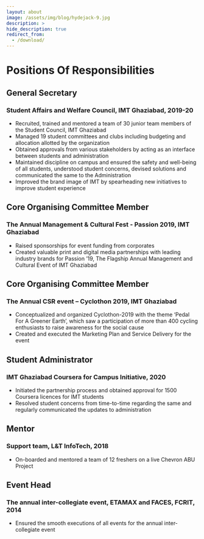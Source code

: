 ```yaml
---
layout: about
image: /assets/img/blog/hydejack-9.jpg
description: >
hide_description: true
redirect_from:
  - /download/
---
```


# Positions Of Responsibilities 

## General Secretary
### Student Affairs and Welfare Council, IMT Ghaziabad, 2019-20 
- Recruited, trained and mentored a team of 30 junior team members of the Student Council, IMT Ghaziabad 
- Managed 19 student committees and clubs including budgeting and allocation allotted by the organization
- Obtained approvals from various stakeholders by acting as an interface between students and administration 
- Maintained discipline on campus and ensured the safety and well-being of all students, understood student concerns, devised solutions and communicated the same to the Administration
- Improved the brand image of IMT by spearheading new initiatives to improve student experience 


## Core Organising Committee Member 
### The Annual Management & Cultural Fest - Passion 2019, IMT Ghaziabad  
- Raised sponsorships for event funding from corporates 
- Created valuable print and digital media partnerships with leading industry brands for Passion ’19, The Flagship Annual Management and Cultural Event of IMT Ghaziabad 


## Core Organising Committee Member 
### The Annual CSR event – Cyclothon 2019, IMT Ghaziabad  
- Conceptualized and organized Cyclothon-2019 with the theme ‘Pedal For A Greener Earth’, which saw a participation of more than 400 cycling enthusiasts to raise awareness for   the social cause
- Created and executed the Marketing Plan and Service Delivery for the event 


## Student Administrator
### IMT Ghaziabad Coursera for Campus Initiative, 2020
- Initiated the partnership process and obtained approval for 1500 Coursera licences for IMT students 
- Resolved student concerns from time-to-time regarding the same and regularly communicated the updates to administration 

## Mentor
### Support team, L&T InfoTech, 2018 
- On-boarded and mentored a team of 12 freshers on a live Chevron ABU Project 

## Event Head
### The annual inter-collegiate event, ETAMAX and FACES, FCRIT, 2014 
- Ensured the smooth executions of all events for the annual inter-collegiate event 




